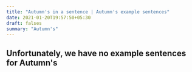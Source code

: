 ```yaml
---
title: "Autumn's in a sentence | Autumn's example sentences"
date: 2021-01-20T19:57:50+05:30
draft: falses
summary: "Autumn's"
---
```

## Unfortunately, we have no example sentences for Autumn's                 
